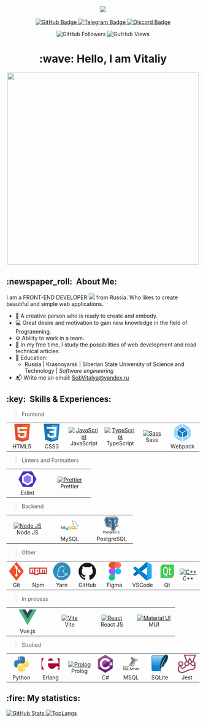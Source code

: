 <div id="header" align="center">
  <p align="center"><img src="https://media.giphy.com/media/ES9cAJlcxblRESzOH1/giphy.gif" width="100"/></p>
  <p id="badges">
    <a href="https://github.com/soblvsk">
      <img src="https://img.shields.io/badge/GitHub-100000?style=for-the-badge&logo=github&logoColor=white" alt="GitHub Badge"/>
    </a>
    <a href="https://t.me/soblvsk">
      <img src="https://img.shields.io/badge/Telegram-2CA5E0?style=for-the-badge&logo=telegram&logoColor=white" alt="Telegram Badge"/>
    </a>
    <a href="https://discord.com/users/284884168360591371">
      <img src="https://img.shields.io/badge/Discord-7289DA?style=for-the-badge&logo=discord&logoColor=white" alt="Discord Badge"/>
    </a>
  </p>
  <img src="https://img.shields.io/github/followers/soblvsk?logo=github&style=social" alt="GitHub Followers"/>
  <img src="https://komarev.com/ghpvc/?username=soblvsk&style=flat-square&color=blue" alt="GutHub Views"/>
  <h1>
    :wave: Hello, I am Vitaliy
  </h1>
</div>
<div id="main" align="center">
  <img src="https://media.giphy.com/media/VekcnHOwOI5So/giphy.gif" width="500" height="500"/>
</div>

<h2 align="left" id="about">:newspaper_roll: &nbsp;About Me:</h2>

I am a FRONT-END DEVELOPER <img src="https://media.giphy.com/media/WUlplcMpOCEmTGBtBW/giphy.gif" width="30"> from Russia. Who likes to create beautiful and simple web applications.

- :ice_cube: A creative person who is ready to create and embody.
- :computer: Great desire and motivation to gain new knowledge in the field of Programming.
- :gear: Ability to work in a team.
- :herb: In my free time, I study the possibilities of web development and read technical articles.
- :book: Education:
  + Russia | Krasnoyarsk | Siberian State University of Science and Technology | *Software engineering*
- :mailbox_with_mail: Write me an email: <SobVitalya@yandex.ru>

<h2 align="left" id="skills">:key: &nbsp;Skills & Experiences:</h2>

>Frontend

<table width='100'>
  <tr>
    <td align="center" width="96">
      <a href="#skills">
        <img src="https://github.com/devicons/devicon/blob/master/icons/html5/html5-original.svg" width="48" height="48" alt="Html5" />
      </a>
      <br>HTML5
    </td>
     <td align="center" width="96"> 
      <a href="skills" >
        <img src="https://github.com/devicons/devicon/blob/master/icons/css3/css3-original.svg" width="48" height="48" alt="css3" />
      </a>
      <br>CSS3
    </td>
    <td align="center" width="96">
      <a href="#skills">
        <img src="https://upload.wikimedia.org/wikipedia/commons/thumb/9/99/Unofficial_JavaScript_logo_2.svg/1024px-Unofficial_JavaScript_logo_2.svg.png" width="48" height="48" alt="JavaScript" />
      </a>
      <br>JavaScript
    </td>
     <td align="center" width="96">
      <a href="#skills">
        <img src="https://upload.wikimedia.org/wikipedia/commons/thumb/4/4c/Typescript_logo_2020.svg/1200px-Typescript_logo_2020.svg.png" width="48" height="48"                alt="TypeScript" />
      </a>
      <br>TypeScript
    </td>
     <td align="center" width="96">
      <a href="#skills">
        <img src="https://brandeps.com/icon-download/S/Sass-icon-vector-04.svg" width="48" height="48" alt="Sass" />
      </a>
      <br>Sass
    </td>
    <td align="center" width="96">
      <a href="#skills">
        <img src="https://github.com/devicons/devicon/blob/master/icons/webpack/webpack-original.svg" width="48" height="48" alt="Webpack" />
      </a>
      <br>Webpack
    </td>
  </tr>
</table>

>Linters and Formatters

<table width='100'>
  <tr>
    <td align="center" width="96">
      <a href="#skills">
         <img src="https://github.com/devicons/devicon/blob/master/icons/eslint/eslint-original.svg" width="48" height="48" alt="Eslint" />
      </a>
      <br>Eslint
    </td>
     <td align="center" width="96"> 
      <a href="skills" >
        <img src="https://brandeps.com/icon-download/P/Prettier-icon-vector-02.svg" width="48" height="48" alt="Prettier" />
      </a>
      <br>Prettier
    </td>
   
  </tr>
</table>

>Backend

<table width='100'>
  <tr>
    <td align="center" width="96">
      <a href="#skills">
         <img src="https://brandeps.com/icon-download/N/Nodejs-icon-vector-02.svg" width="48" height="48" alt="Node JS" />
      </a>
      <br>Node JS
    </td>
     <td align="center" width="96"> 
      <a href="skills" >
        <img src="https://github.com/devicons/devicon/blob/master/icons/mysql/mysql-original-wordmark.svg" width="48" height="48" alt="MySQL" />
      </a>
      <br>MySQL
    </td>
    <td align="center" width="96">
      <a href="#skills">
        <img src="https://github.com/devicons/devicon/blob/master/icons/postgresql/postgresql-original-wordmark.svg" width="48" height="48" alt="PostgreSQL" />
      </a>
      <br>PostgreSQL
    </td>
  </tr>
</table>

> Other

<table width='100'>
  <tr>
    <td align="center" width="96">
      <a href="#skills">
         <img src="https://github.com/devicons/devicon/blob/master/icons/git/git-original.svg" width="48" height="48" alt="Git" />
      </a>
      <br>Git
    </td>
     <td align="center" width="96"> 
      <a href="skills" >
        <img src="https://github.com/devicons/devicon/blob/master/icons/npm/npm-original-wordmark.svg" width="48" height="48" alt="Npm" />
      </a>
      <br>Npm
    </td>
    <td align="center" width="96">
      <a href="#skills">
        <img src="https://github.com/devicons/devicon/blob/master/icons/yarn/yarn-original.svg" width="48" height="48" alt="Yarn" />
      </a>
      <br>Yarn
    </td>
    <td align="center" width="96">
      <a href="#skills">
        <img src="https://github.com/devicons/devicon/blob/master/icons/github/github-original.svg" width="48" height="48" alt="GitHub" />
      </a>
      <br>GitHub
    </td>
    <td align="center" width="96">
      <a href="#skills">
        <img src="https://github.com/devicons/devicon/blob/master/icons/figma/figma-original.svg" width="48" height="48" alt="Figma" />
      </a>
      <br>Figma
    </td>
    <td align="center" width="96">
      <a href="#skills">
        <img src="https://github.com/devicons/devicon/blob/master/icons/vscode/vscode-original.svg" width="48" height="48" alt="VSCode" />
      </a>
      <br>VSCode
    </td>
    <td align="center" width="96">
      <a href="#skills">
        <img src="https://github.com/devicons/devicon/blob/master/icons/qt/qt-original.svg" width="48" height="48" alt="Qt" />
      </a>
      <br>Qt
    </td>
    <td align="center" width="96">
      <a href="#skills">
        <img src="https://upload.wikimedia.org/wikipedia/commons/thumb/1/18/ISO_C%2B%2B_Logo.svg/640px-ISO_C%2B%2B_Logo.svg.png" width="48" height="48" alt="C++" />
      </a>
      <br>C++
    </td>
  </tr>
</table>

>In process

<table width='100'>
  <tr>
    <td align="center" width="96">
      <a href="#skills">
         <img src="https://github.com/devicons/devicon/blob/master/icons/vuejs/vuejs-original.svg" width="48" height="48" alt="Vuejs" />
      </a>
      <br>Vue.js
    </td>
    <td align="center" width="96"> 
      <a href="#debabin-stack" >
        <img src="https://vitejs.dev/logo.svg" width="48" height="48" alt="Vite" />
      </a>
      <br>Vite
    </td> 
    <td align="center" width="96">
      <a href="#skills">
        <img src="https://brandlogos.net/wp-content/uploads/2020/09/react-logo.png" width="48" height="48" alt="React" />
      </a>
      <br>React JS
    </td>
    <td align="center" width="96">
      <a href="#skills">
        <img src="https://media.zeemly.com/zeemly/product/material-ui.png" width="48" height="48" alt="Material UI" />
      </a>
      <br>MUI
    </td>
  </tr>
</table>

>Studied

<table width='100'>
  <tr>
    <td align="center" width="96">
      <a href="#skills">
         <img src="https://github.com/devicons/devicon/blob/master/icons/python/python-original.svg" width="48" height="48" alt="Python" />
      </a>
      <br>Python
    </td>
     <td align="center" width="96"> 
      <a href="skills" >
        <img src="https://github.com/devicons/devicon/blob/master/icons/erlang/erlang-original.svg" width="48" height="48" alt="Erlang" />
      </a>
      <br>Erlang
    </td>
    <td align="center" width="96">
      <a href="#skills">
        <img src="https://brandeps.com/icon-download/P/Prolog-icon-vector-01.svg" width="48" height="48" alt="Prolog" />
      </a>
      <br>Prolog
    </td>
    <td align="center" width="96">
      <a href="#skills">
        <img src="https://github.com/devicons/devicon/blob/master/icons/csharp/csharp-original.svg" width="48" height="48" alt="C#" />
      </a>
      <br>C#
    </td>
    <td align="center" width="96">
      <a href="#skills">
        <img src="https://github.com/devicons/devicon/blob/master/icons/microsoftsqlserver/microsoftsqlserver-plain-wordmark.svg" width="48" height="48" alt="Microsoft SQL Server" />
      </a>
      <br>MSQL
    </td>
    <td align="center" width="96">
      <a href="#skills">
        <img src="https://github.com/devicons/devicon/blob/master/icons/sqlite/sqlite-original.svg" width="48" height="48" alt="SQLite" />
      </a>
      <br>SQLite
    </td>
    <td align="center" width="96">
      <a href="#skills">
        <img src="https://github.com/devicons/devicon/blob/master/icons/jest/jest-plain.svg" width="48" height="48" alt="Jest" />
      </a>
      <br>Jest
    </td>
  </tr>
</table>

<h2 align="left" id="skills">:fire: My statistics:</h2>

<a href="#title">
  <img src="https://github-readme-stats.vercel.app/api?username=soblvsk&show_icons=true&theme=react&count_private=true&include_all_commits=true" alt="GitHub Stats" />
</a>
<a href="#title">
  <img src="https://github-readme-stats.vercel.app/api/top-langs?username=soblvsk&show_icons=true&locale=en&layout=compact&theme=react" alt="TopLangs" />
</a>

